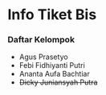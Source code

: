 # Info Tiket Bis

### Daftar Kelompok
- Agus Prasetyo
- Febi Fidhiyanti Putri
- Ananta Aufa Bachtiar
- ~~Dicky Juniansyah Putra~~
